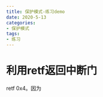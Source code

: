 ```yaml
---
title: 保护模式-练习demo
date: 2020-5-13
categories: 
- 保护模式
tags: 
- 练习
---
```


# 利用retf返回中断门
retf 0x4。因为
